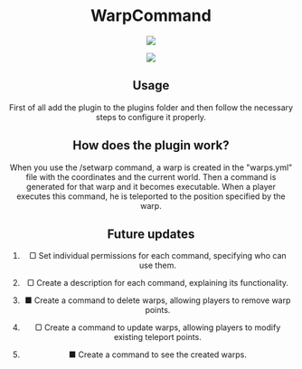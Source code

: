 <h1 align="center">WarpCommand</h1>

<div align="center">
 <img src="https://poggit.pmmp.io/shield.state/WarpCommand">

 
 [![](https://poggit.pmmp.io/shield.dl/WarpCommand)](https://poggit.pmmp.io/p/WarpCommand)

## Usage

First of all add the plugin to the plugins folder and then follow the necessary steps to configure it properly.

## How does the plugin work?

When you use the /setwarp command, a warp is created in the "warps.yml" file with the coordinates and the current world. Then a command is generated for that warp and it becomes executable. When a player executes this command, he is teleported to the position specified by the warp.

## Future updates
1. ▢ Set individual permissions for each command, specifying who can use them.
   
2. ▢ Create a description for each command, explaining its functionality.
   
3. ■ Create a command to delete warps, allowing players to remove warp points.
   
4. ▢ Create a command to update warps, allowing players to modify existing teleport points.

5. ■ Create a command to see the created warps.
